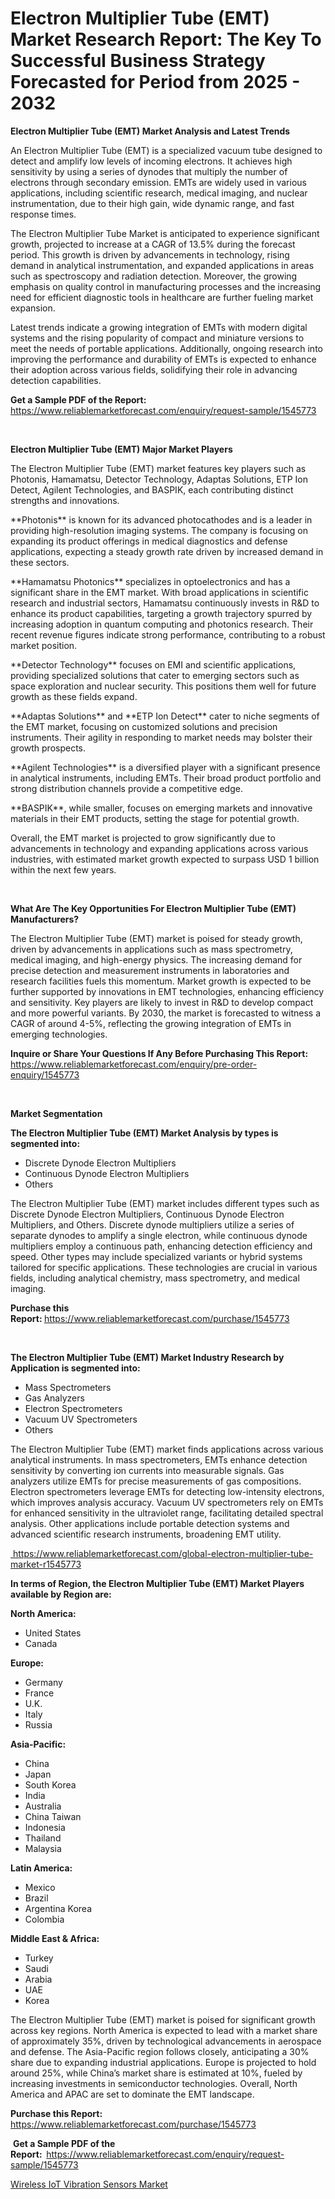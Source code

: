 <p><h1>Electron Multiplier Tube (EMT) Market Research Report: The Key To Successful Business Strategy Forecasted for Period from 2025 - 2032</h1></p><p><strong>Electron Multiplier Tube (EMT) Market Analysis and Latest Trends</strong></p>
<p><p>An Electron Multiplier Tube (EMT) is a specialized vacuum tube designed to detect and amplify low levels of incoming electrons. It achieves high sensitivity by using a series of dynodes that multiply the number of electrons through secondary emission. EMTs are widely used in various applications, including scientific research, medical imaging, and nuclear instrumentation, due to their high gain, wide dynamic range, and fast response times.</p><p>The Electron Multiplier Tube Market is anticipated to experience significant growth, projected to increase at a CAGR of 13.5% during the forecast period. This growth is driven by advancements in technology, rising demand in analytical instrumentation, and expanded applications in areas such as spectroscopy and radiation detection. Moreover, the growing emphasis on quality control in manufacturing processes and the increasing need for efficient diagnostic tools in healthcare are further fueling market expansion. </p><p>Latest trends indicate a growing integration of EMTs with modern digital systems and the rising popularity of compact and miniature versions to meet the needs of portable applications. Additionally, ongoing research into improving the performance and durability of EMTs is expected to enhance their adoption across various fields, solidifying their role in advancing detection capabilities.</p></p>
<p><strong>Get a Sample PDF of the Report:&nbsp;</strong> <a href="https://www.reliablemarketforecast.com/enquiry/request-sample/1545773?utm_campaign=1167&utm_medium=2&utm_source=Github&utm_content=ia&utm_term=12022025&utm_id=electron-multiplier-tube-emt">https://www.reliablemarketforecast.com/enquiry/request-sample/1545773</a></p>
<p>&nbsp;</p>
<p><strong>Electron Multiplier Tube (EMT) Major Market Players</strong></p>
<p><p>The Electron Multiplier Tube (EMT) market features key players such as Photonis, Hamamatsu, Detector Technology, Adaptas Solutions, ETP Ion Detect, Agilent Technologies, and BASPIK, each contributing distinct strengths and innovations.</p><p>**Photonis** is known for its advanced photocathodes and is a leader in providing high-resolution imaging systems. The company is focusing on expanding its product offerings in medical diagnostics and defense applications, expecting a steady growth rate driven by increased demand in these sectors.</p><p>**Hamamatsu Photonics** specializes in optoelectronics and has a significant share in the EMT market. With broad applications in scientific research and industrial sectors, Hamamatsu continuously invests in R&D to enhance its product capabilities, targeting a growth trajectory spurred by increasing adoption in quantum computing and photonics research. Their recent revenue figures indicate strong performance, contributing to a robust market position.</p><p>**Detector Technology** focuses on EMI and scientific applications, providing specialized solutions that cater to emerging sectors such as space exploration and nuclear security. This positions them well for future growth as these fields expand.</p><p>**Adaptas Solutions** and **ETP Ion Detect** cater to niche segments of the EMT market, focusing on customized solutions and precision instruments. Their agility in responding to market needs may bolster their growth prospects.</p><p>**Agilent Technologies** is a diversified player with a significant presence in analytical instruments, including EMTs. Their broad product portfolio and strong distribution channels provide a competitive edge.</p><p>**BASPIK**, while smaller, focuses on emerging markets and innovative materials in their EMT products, setting the stage for potential growth.</p><p>Overall, the EMT market is projected to grow significantly due to advancements in technology and expanding applications across various industries, with estimated market growth expected to surpass USD 1 billion within the next few years.</p></p>
<p>&nbsp;</p>
<p><strong>What Are The Key Opportunities For Electron Multiplier Tube (EMT) Manufacturers?</strong></p>
<p><p>The Electron Multiplier Tube (EMT) market is poised for steady growth, driven by advancements in applications such as mass spectrometry, medical imaging, and high-energy physics. The increasing demand for precise detection and measurement instruments in laboratories and research facilities fuels this momentum. Market growth is expected to be further supported by innovations in EMT technologies, enhancing efficiency and sensitivity. Key players are likely to invest in R&D to develop compact and more powerful variants. By 2030, the market is forecasted to witness a CAGR of around 4-5%, reflecting the growing integration of EMTs in emerging technologies.</p></p>
<p><strong>Inquire or Share Your Questions If Any Before Purchasing This Report:</strong> <a href="https://www.reliablemarketforecast.com/enquiry/pre-order-enquiry/1545773?utm_campaign=1167&utm_medium=2&utm_source=Github&utm_content=ia&utm_term=12022025&utm_id=electron-multiplier-tube-emt">https://www.reliablemarketforecast.com/enquiry/pre-order-enquiry/1545773</a></p>
<p>&nbsp;</p>
<p><strong>Market Segmentation</strong></p>
<p><strong>The Electron Multiplier Tube (EMT) Market Analysis by types is segmented into:</strong></p>
<p><ul><li>Discrete Dynode Electron Multipliers</li><li>Continuous Dynode Electron Multipliers</li><li>Others</li></ul></p>
<p><p>The Electron Multiplier Tube (EMT) market includes different types such as Discrete Dynode Electron Multipliers, Continuous Dynode Electron Multipliers, and Others. Discrete dynode multipliers utilize a series of separate dynodes to amplify a single electron, while continuous dynode multipliers employ a continuous path, enhancing detection efficiency and speed. Other types may include specialized variants or hybrid systems tailored for specific applications. These technologies are crucial in various fields, including analytical chemistry, mass spectrometry, and medical imaging.</p></p>
<p><strong>Purchase this Report:&nbsp;</strong><a href="https://www.reliablemarketforecast.com/purchase/1545773?utm_campaign=1167&utm_medium=2&utm_source=Github&utm_content=ia&utm_term=12022025&utm_id=electron-multiplier-tube-emt">https://www.reliablemarketforecast.com/purchase/1545773</a></p>
<p>&nbsp;</p>
<p><strong>The Electron Multiplier Tube (EMT) Market Industry Research by Application is segmented into:</strong></p>
<p><ul><li>Mass Spectrometers</li><li>Gas Analyzers</li><li>Electron Spectrometers</li><li>Vacuum UV Spectrometers</li><li>Others</li></ul></p>
<p><p>The Electron Multiplier Tube (EMT) market finds applications across various analytical instruments. In mass spectrometers, EMTs enhance detection sensitivity by converting ion currents into measurable signals. Gas analyzers utilize EMTs for precise measurements of gas compositions. Electron spectrometers leverage EMTs for detecting low-intensity electrons, which improves analysis accuracy. Vacuum UV spectrometers rely on EMTs for enhanced sensitivity in the ultraviolet range, facilitating detailed spectral analysis. Other applications include portable detection systems and advanced scientific research instruments, broadening EMT utility.</p></p>
<p><a href="https://www.reliablemarketforecast.com/global-electron-multiplier-tube-market-r1545773?utm_campaign=1167&utm_medium=2&utm_source=Github&utm_content=ia&utm_term=12022025&utm_id=electron-multiplier-tube-emt">&nbsp;https://www.reliablemarketforecast.com/global-electron-multiplier-tube-market-r1545773</a></p>
<p><strong>In terms of Region, the Electron Multiplier Tube (EMT) Market Players available by Region are:</strong></p>
<p>
    <p> <strong> North America: </strong>
        <ul>
            <li>United States</li>
            <li>Canada</li>
        </ul>
        </p> 
    <p> <strong> Europe: </strong>
        <ul>
            <li>Germany</li>
            <li>France</li>
            <li>U.K.</li>
            <li>Italy</li>
            <li>Russia</li>
        </ul>
        </p> 
    <p> <strong> Asia-Pacific: </strong>
        <ul>
            <li>China</li>
            <li>Japan</li>
            <li>South Korea</li>
            <li>India</li>
            <li>Australia</li>
            <li>China Taiwan</li>
            <li>Indonesia</li>
            <li>Thailand</li>
            <li>Malaysia</li>
        </ul>
        </p> 
    <p> <strong> Latin America: </strong>
        <ul>
            <li>Mexico</li>
            <li>Brazil</li>
            <li>Argentina Korea</li>
            <li>Colombia</li>
        </ul>
        </p> 
    <p> <strong> Middle East & Africa: </strong>
        <ul>
            <li>Turkey</li>
            <li>Saudi</li>
            <li>Arabia</li>
            <li>UAE</li>
            <li>Korea</li>
        </ul>
    </p>
    </p>
<p><p>The Electron Multiplier Tube (EMT) market is poised for significant growth across key regions. North America is expected to lead with a market share of approximately 35%, driven by technological advancements in aerospace and defense. The Asia-Pacific region follows closely, anticipating a 30% share due to expanding industrial applications. Europe is projected to hold around 25%, while China’s market share is estimated at 10%, fueled by increasing investments in semiconductor technologies. Overall, North America and APAC are set to dominate the EMT landscape.</p></p>
<p><strong>Purchase this Report: </strong><a href="https://www.reliablemarketforecast.com/purchase/1545773?utm_campaign=1167&utm_medium=2&utm_source=Github&utm_content=ia&utm_term=12022025&utm_id=electron-multiplier-tube-emt">https://www.reliablemarketforecast.com/purchase/1545773</a></p>
<p>&nbsp;<strong>Get a Sample PDF of the Report:&nbsp;&nbsp;</strong><a href="https://www.reliablemarketforecast.com/enquiry/request-sample/1545773?utm_campaign=1167&utm_medium=2&utm_source=Github&utm_content=ia&utm_term=12022025&utm_id=electron-multiplier-tube-emt">https://www.reliablemarketforecast.com/enquiry/request-sample/1545773</a></p>
<p><strong></strong></p>
<p><p><a href="https://github.com/mabutironaldo/Market-Research-Report-List-7/blob/main/wireless-iot-vibration-sensors-market.md?utm_campaign=1167&utm_medium=2&utm_source=Github&utm_content=ia&utm_term=12022025&utm_id=electron-multiplier-tube-emt">Wireless IoT Vibration Sensors Market</a></p></p>